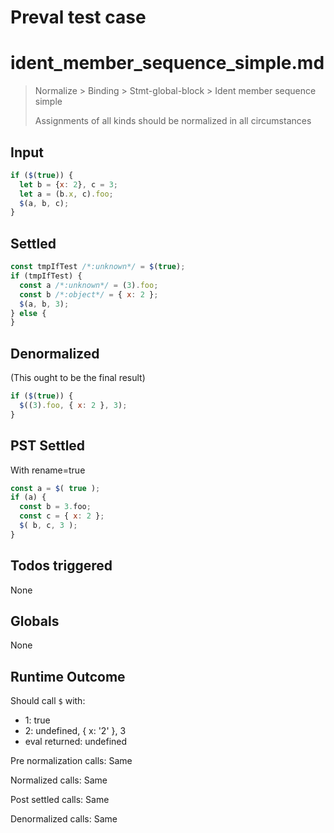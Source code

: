 # Preval test case

# ident_member_sequence_simple.md

> Normalize > Binding > Stmt-global-block > Ident member sequence simple
>
> Assignments of all kinds should be normalized in all circumstances

## Input

`````js filename=intro
if ($(true)) {
  let b = {x: 2}, c = 3;
  let a = (b.x, c).foo;
  $(a, b, c);
}
`````


## Settled


`````js filename=intro
const tmpIfTest /*:unknown*/ = $(true);
if (tmpIfTest) {
  const a /*:unknown*/ = (3).foo;
  const b /*:object*/ = { x: 2 };
  $(a, b, 3);
} else {
}
`````


## Denormalized
(This ought to be the final result)

`````js filename=intro
if ($(true)) {
  $((3).foo, { x: 2 }, 3);
}
`````


## PST Settled
With rename=true

`````js filename=intro
const a = $( true );
if (a) {
  const b = 3.foo;
  const c = { x: 2 };
  $( b, c, 3 );
}
`````


## Todos triggered


None


## Globals


None


## Runtime Outcome


Should call `$` with:
 - 1: true
 - 2: undefined, { x: '2' }, 3
 - eval returned: undefined

Pre normalization calls: Same

Normalized calls: Same

Post settled calls: Same

Denormalized calls: Same

